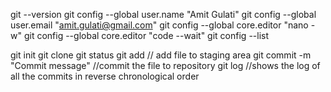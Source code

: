 git --version
git config --global user.name "Amit Gulati"
git config --global user.email "amit.gulati@gmail.com"
git config --global core.editor "nano -w"
git config --global core.editor "code --wait"
git config --list

git init
git clone
git status
git add <file name> // add file to staging area
git commit -m "Commit message" //commit the file to repository
git log //shows the log of all the commits in reverse chronological order



